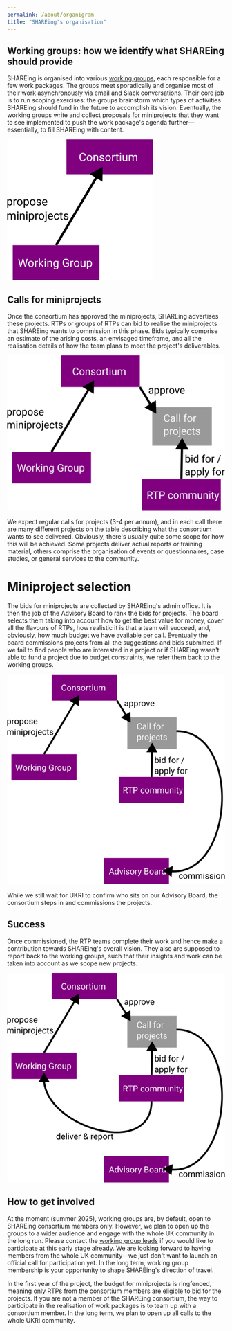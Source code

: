 ```yaml
---
permalink: /about/organigram
title: "SHAREing's organisation"
---
```



## Working groups: how we identify what SHAREing should provide

SHAREing is organised into various [working groups](https://shareing-dri.github.io/about/workinggroups), each responsible for a few work packages. 
The groups meet sporadically and organise most of their work asynchronously via email and Slack conversations.
Their core job is to run scoping exercises: the groups brainstorm which types of activities SHAREing should fund in the future to accomplish its vision. 
Eventually, the working groups write and collect proposals for miniprojects that they want to see implemented to push the work package's agenda further—essentially, to fill SHAREing with content.

![Working groups propose miniprojects](/assets/cartoons/organigram00.png)


## Calls for miniprojects

Once the consortium has approved the miniprojects, SHAREing advertises these projects. 
RTPs or groups of RTPs can bid to realise the miniprojects that SHAREing wants to commission in this phase. 
Bids typically comprise an estimate of the arising costs, an envisaged timeframe, and all the realisation details of how the team plans to meet the project's deliverables.

![Working groups propose miniprojects](/assets/cartoons/organigram01.png)

We expect regular calls for projects (3-4 per annum), and in each call there are many different projects on the table describing what the consortium wants to see delivered. 
Obviously, there's usually quite some scope for how this will be achieved. 
Some projects deliver actual reports or training material, others comprise the organisation of events or questionnaires, case studies, or general services to the community.



# Miniproject selection


The bids for miniprojects are collected by SHAREing's admin office. 
It is then the job of the Advisory Board to rank the bids for projects. 
The board selects them taking into account how to get the best value for money, cover all the flavours of RTPs, how realistic it is that a team will succeed, and, obviously, how much budget we have available per call. 
Eventually the board commissions projects from all the suggestions and bids submitted. 
If we fail to find people who are interested in a project or if SHAREing wasn't able to fund a project due to budget constraints, we refer them back to the working groups.


![Working groups propose miniprojects](/assets/cartoons/organigram02.png)

While we still wait for UKRI to confirm who sits on our Advisory Board, the consortium steps in and commissions the projects.


## Success


Once commissioned, the RTP teams complete their work and hence make a contribution towards SHAREing's overall vision. 
They also are supposed to report back to the working groups, such that their insights and work can be taken into account as we scope new projects.

![Working groups propose miniprojects](/assets/cartoons/organigram03.png)


## How to get involved



At the moment (summer 2025), working groups are, by default, open to SHAREing consortium members only. 
However, we plan to open up the groups to a wider audience and engage with the whole UK community in the long run. 
Please contact the [working group leads](https://shareing-dri.github.io/about/workinggroups) if you would like to participate at this early stage already. 
We are looking forward to having members from the whole UK community—we just don't want to launch an official call for participation yet. In the long term, working group membership is your opportunity to shape SHAREing's direction of travel.


In the first year of the project, the budget for miniprojects is ringfenced, meaning only RTPs from the consortium members are eligible to bid for the projects. If you are not a member of the SHAREing consortium, the way to participate in the realisation of work packages is to team up with a consortium member. In the long term, we plan to open up all calls to the whole UKRI community.

